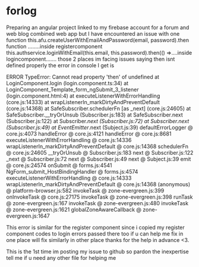 # forlog
Preparing an angular project linked to my firebase account for a forum and web blog combined web app but I have encountered an issue with one function
this.afu.createUserWithEmailAndPassword(email, password).then function ........inside registercomponent
this.authservice.loginWithEmail(this.email, this.password).then(() =>....inside logincomponent.......
those 2 places im facing issues saying then isnt defined properly 
the error in console I get is

ERROR TypeError: Cannot read property 'then' of undefined
    at LoginComponent.login (login.component.ts:34)
    at LoginComponent_Template_form_ngSubmit_3_listener (login.component.html:4)
    at executeListenerWithErrorHandling (core.js:14333)
    at wrapListenerIn_markDirtyAndPreventDefault (core.js:14368)
    at SafeSubscriber.schedulerFn [as _next] (core.js:24605)
    at SafeSubscriber.__tryOrUnsub (Subscriber.js:183)
    at SafeSubscriber.next (Subscriber.js:122)
    at Subscriber._next (Subscriber.js:72)
    at Subscriber.next (Subscriber.js:49)
    at EventEmitter_.next (Subject.js:39)
defaultErrorLogger @ core.js:4073
handleError @ core.js:4121
handleError @ core.js:8681
executeListenerWithErrorHandling @ core.js:14336
wrapListenerIn_markDirtyAndPreventDefault @ core.js:14368
schedulerFn @ core.js:24605
__tryOrUnsub @ Subscriber.js:183
next @ Subscriber.js:122
_next @ Subscriber.js:72
next @ Subscriber.js:49
next @ Subject.js:39
emit @ core.js:24574
onSubmit @ forms.js:4541
NgForm_submit_HostBindingHandler @ forms.js:4574
executeListenerWithErrorHandling @ core.js:14333
wrapListenerIn_markDirtyAndPreventDefault @ core.js:14368
(anonymous) @ platform-browser.js:582
invokeTask @ zone-evergreen.js:399
onInvokeTask @ core.js:27175
invokeTask @ zone-evergreen.js:398
runTask @ zone-evergreen.js:167
invokeTask @ zone-evergreen.js:480
invokeTask @ zone-evergreen.js:1621
globalZoneAwareCallback @ zone-evergreen.js:1647

This error is similar for the register component since i copied my register component codes to login errors passed there too if u can help me fix in one place will fix  similarly in other place thanks for the help in advance <3.

This is the 1st time im posting my issue to github so pardon the inexpertise tell me if u need any other file for helping me
